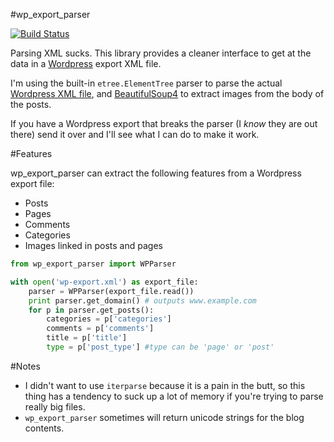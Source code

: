 #wp_export_parser

[![Build Status](https://secure.travis-ci.org/RealGeeks/wp_export_parser.png?branch=master)](http://travis-ci.org/RealGeeks/wp_export_parser)

Parsing XML sucks.  This library provides a cleaner interface to get at the data in a [Wordpress](http://wordpress.org) export XML file.  

I'm using the built-in `etree.ElementTree` parser to parse the actual [Wordpress XML file](http://en.blog.wordpress.com/2006/06/12/xml-import-export/), and [BeautifulSoup4](http://www.crummy.com/software/BeautifulSoup/) to extract images from the body of the posts.

If you have a Wordpress export that breaks the parser (I *know* they are out there) send it over and I'll see what I can do to make it work.

#Features

wp_export_parser can extract the following features from a Wordpress export file:

 * Posts
 * Pages
 * Comments
 * Categories
 * Images linked in posts and pages


```python
from wp_export_parser import WPParser

with open('wp-export.xml') as export_file:
    parser = WPParser(export_file.read())
    print parser.get_domain() # outputs www.example.com
    for p in parser.get_posts():
        categories = p['categories']
        comments = p['comments']
        title = p['title']
        type = p['post_type'] #type can be 'page' or 'post'
```

#Notes
 * I didn't want to use `iterparse` because it is a pain in the butt, so this thing has a tendency to suck up a lot of memory if you're trying to parse really big files.
 * `wp_export_parser` sometimes will return unicode strings for the blog contents.
